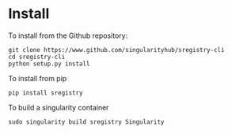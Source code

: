 # Install

To install from the Github repository:

```
git clone https://www.github.com/singularityhub/sregistry-cli
cd sregistry-cli
python setup.py install
```

To install from pip

```
pip install sregistry
```

To build a singularity container

```
sudo singularity build sregistry Singularity
```
